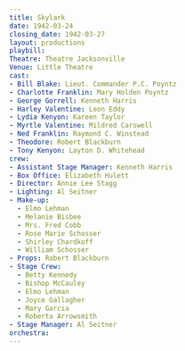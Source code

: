 ```yaml
---
title: Skylark
date: 1942-03-24
closing_date: 1942-03-27
layout: productions
playbill:
Theatre: Theatre Jacksonville
Venue: Little Theatre
cast:
- Bill Blake: Lieut. Commander P.C. Poyntz
- Charlotte Franklin: Mary Holden Poyntz
- George Gorrell: Kenneth Harris
- Harley Valentine: Leon Eddy
- Lydia Kenyon: Kareen Taylor
- Myrtle Valentine: Mildred Carswell
- Ned Franklin: Raymond C. Winstead
- Theodore: Robert Blackburn
- Tony Kenyon: Layton D. Whitehead
crew:
- Assistant Stage Manager: Kenneth Harris
- Box Office: Elizabeth Hulett
- Director: Annie Lee Stagg
- Lighting: Al Seitner
- Make-up:
  - Elmo Lehman
  - Melanie Bisbee
  - Mrs. Fred Cobb
  - Rose Marie Schosser
  - Shirley Chardkoff
  - William Schosser
- Props: Robert Blackburn
- Stage Crew:
  - Betty Kennedy
  - Bishop McCauley
  - Elmo Lehman
  - Joyce Gallagher
  - Mary Garcia
  - Roberta Arrowsmith
- Stage Manager: Al Seitner
orchestra:
---
```


